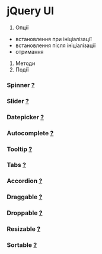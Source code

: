 # jQuery UI
1. Опції
 - встановлення при ініціалізації
 - встановлення після ініціалізації
 - отримання
1. Методи
1. Події

### Spinner [?](https://jqueryui.com/spinner/)
### Slider [?](https://jqueryui.com/slider/)
### Datepicker [?](https://jqueryui.com/datepicker/)
### Autocomplete [?](https://jqueryui.com/autocomplete/)
### Tooltip [?](https://jqueryui.com/tooltip/)
### Tabs [?](https://jqueryui.com/tabs/)
### Accordion [?](https://jqueryui.com/accordion/)
### Draggable [?](https://jqueryui.com/draggable/)
### Droppable [?](https://jqueryui.com/droppable/)
### Resizable [?](https://jqueryui.com/resizable/)
### Sortable [?](https://jqueryui.com/sortable/)
